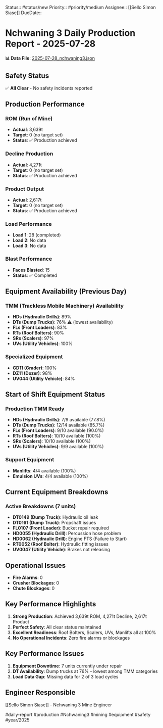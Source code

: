 Status:: #status/new
Priority:: #priority/medium
Assignee:: [[Sello Simon Siase]]
DueDate::

# Nchwaning 3 Daily Production Report - 2025-07-28

**📊 Data File**: [2025-07-28_nchwaning3.json](data/2025-07-28_nchwaning3.json)

## Safety Status
✅ **All Clear** - No safety incidents reported

## Production Performance

### ROM (Run of Mine)
- **Actual**: 3,639t
- **Target**: 0 (no target set)
- **Status**: ✅ Production achieved

### Decline Production
- **Actual**: 4,271t
- **Target**: 0 (no target set)
- **Status**: ✅ Production achieved

### Product Output
- **Actual**: 2,617t
- **Target**: 0 (no target set)
- **Status**: ✅ Production achieved

### Load Performance
- **Load 1**: 28 (completed)
- **Load 2**: No data
- **Load 3**: No data

### Blast Performance
- **Faces Blasted**: 15
- **Status**: ✅ Completed

## Equipment Availability (Previous Day)

### TMM (Trackless Mobile Machinery) Availability
- **HDs (Hydraulic Drills)**: 89%
- **DTs (Dump Trucks)**: 76% ⚠️ (lowest availability)
- **FLs (Front Loaders)**: 83%
- **RTs (Roof Bolters)**: 90%
- **SRs (Scalers)**: 97%
- **UVs (Utility Vehicles)**: 100%

### Specialized Equipment
- **GD11 (Grader)**: 100%
- **DZ11 (Dozer)**: 98%
- **UV044 (Utility Vehicle)**: 84%

## Start of Shift Equipment Status

### Production TMM Ready
- **HDs (Hydraulic Drills)**: 7/9 available (77.8%)
- **DTs (Dump Trucks)**: 12/14 available (85.7%)
- **FLs (Front Loaders)**: 9/10 available (90.0%)
- **RTs (Roof Bolters)**: 10/10 available (100%)
- **SRs (Scalers)**: 10/10 available (100%)
- **UVs (Utility Vehicles)**: 9/9 available (100%)

### Support Equipment
- **Manlifts**: 4/4 available (100%)
- **Emulsion UVs**: 4/4 available (100%)

## Current Equipment Breakdowns

### Active Breakdowns (7 units)
- **DT0149 (Dump Truck)**: Hydraulic oil leak
- **DT0161 (Dump Truck)**: Propshaft issues
- **FL0107 (Front Loader)**: Bucket repair required
- **HD0055 (Hydraulic Drill)**: Percussion hose problem
- **HD0062 (Hydraulic Drill)**: Engine FTS (Failure to Start)
- **RT0052 (Roof Bolter)**: Hydraulic fitting issues
- **UV0047 (Utility Vehicle)**: Brakes not releasing

## Operational Issues
- **Fire Alarms**: 0
- **Crusher Blockages**: 0
- **Chute Blockages**: 0

## Key Performance Highlights
1. **Strong Production**: Achieved 3,639t ROM, 4,271t Decline, 2,617t Product
2. **Perfect Safety**: All clear status maintained
3. **Excellent Readiness**: Roof Bolters, Scalers, UVs, Manlifts all at 100%
4. **No Operational Incidents**: Zero fire alarms or blockages

## Key Performance Issues
1. **Equipment Downtime**: 7 units currently under repair
2. **DT Availability**: Dump trucks at 76% - lowest among TMM categories
3. **Load Data Gap**: Missing data for 2 of 3 load cycles

## Engineer Responsible
[[Sello Simon Siase]] - Nchwaning 3 Mine Engineer

#daily-report #production #Nchwaning3 #mining #equipment #safety #year/2025